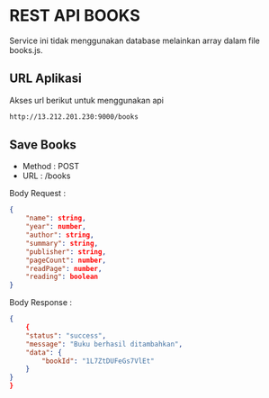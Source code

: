 # REST API  BOOKS

Service ini tidak menggunakan database melainkan array dalam file books.js.

## URL Aplikasi

Akses url berikut untuk menggunakan api

```bash
http://13.212.201.230:9000/books
```

## Save Books
- Method : POST
- URL : /books

Body Request :

```json
{
    "name": string,
    "year": number,
    "author": string,
    "summary": string,
    "publisher": string,
    "pageCount": number,
    "readPage": number,
    "reading": boolean
}
```
Body Response :

```json
{
    {
    "status": "success",
    "message": "Buku berhasil ditambahkan",
    "data": {
        "bookId": "1L7ZtDUFeGs7VlEt"
    }
}
}
```

